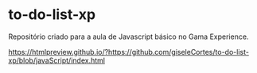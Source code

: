# to-do-list-xp
Repositório criado para a aula de Javascript básico no Gama Experience.

https://htmlpreview.github.io/?https://github.com/giseleCortes/to-do-list-xp/blob/javaScript/index.html
